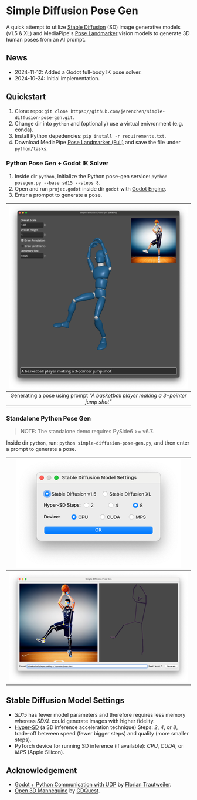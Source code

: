 # Simple Diffusion Pose Gen

A quick attempt to utilize [Stable Diffusion](https://huggingface.co/blog/stable_diffusion) (SD) image generative models (v1.5 & XL) and MediaPipe's [Pose Landmarker](https://ai.google.dev/edge/mediapipe/solutions/vision/pose_landmarker) vision models to generate 3D human poses from an AI prompt.

## News

* 2024-11-12: Added a Godot full-body IK pose solver.
* 2024-10-24: Initial implementation.

## Quickstart

1. Clone repo: `git clone https://github.com/jerenchen/simple-diffusion-pose-gen.git`.
2. Change dir into `python` and (optionally) use a virtual enivronment (e.g. conda).
3. Install Python depedencies: `pip install -r requirements.txt`.
4. Download MediaPipe [Pose Landmarker (Full)](https://storage.googleapis.com/mediapipe-models/pose_landmarker/pose_landmarker_full/float16/latest/pose_landmarker_full.task) and save the file under `python/tasks`.

### Python Pose Gen + Godot IK Solver

1. Inside dir `python`, Initialize the Python pose-gen service: `python posegen.py --base sd15 --steps 8`.
2. Open and run `projec.godot` inside dir `godot` with [Godot Engine](https://godotengine.org/).
3. Enter a prompot to generate a pose.

| ![SD Godot Pose Gen](img/sd_godot_pose_gen.png) |
| :---: |
| Generating a pose using prompt *"A basketball player making a 3-pointer jump shot"* |
### Standalone Python Pose Gen

> NOTE: The standalone demo requires PySide6 >= v6.7.

Inside dir `python`, run: `python simple-diffusion-pose-gen.py`, and then enter a prompt to generate a pose.

| ![SD Settings](img/sd_settings.png) |
| :---: |
| ![SD Pose Gen](img/sd_pose_gen.png) |

## Stable Diffusion Model Settings

* *SD15* has fewer model parameters and therefore requires less memory whereas *SDXL* could generate images with higher fidelity.
* [Hyper-SD](https://hyper-sd.github.io/) (a SD inference acceleration technique) Steps: *2*, *4*, or *8*, trade-off between speed (fewer bigger steps) and quality (more smaller steps).
* PyTorch device for running SD inference (if available): *CPU*, *CUDA*, or *MPS* (Apple Silicon).

## Acknowledgement

* [Godot + Python Communication with UDP](https://github.com/trflorian/godot-python-comm) by [Florian Trautweiler](https://github.com/trflorian).
* [Open 3D Mannequine](https://github.com/gdquest-demos/godot-3d-mannequin) by [GDQuest](https://github.com/gdquest-demos).